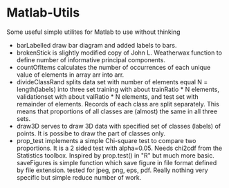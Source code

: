 # Matlab-Utils
Some useful simple utilites for Matlab to use without thinking

* barLabelled draw bar diagram and added labels to bars.
* brokenStick is slightly modified copy of John L. Weatherwax function to define number of informative principal components.
* countOfItems calculates the number of occurrences of each unique value of elements in array arr into arr.
* divideClassRand splits data set with number of elements equal N = length(labels) into three set training with about trainRatio * N elements, validationset with about valRatio * N elements, and test set with remainder of elements. Records of each class are split separately. This means that proportions of all classes are (almost) the same in all three sets.
* draw3D serves to draw 3D data with specified set of classes (labels) of points. It is possibe to draw the part of classes only.
* prop_test implements a simple Chi-square test to compare two proportions. It is a 2 sided test with alpha=0.05. Needs chi2cdf from the Statistics toolbox. Inspired by prop.test() in "R" but much more basic. 
saveFigures is simple function which save figure in file format defined by file extension. tested for jpeg, png, eps, pdf. Really nothing very specific but simple reduce number of work.
